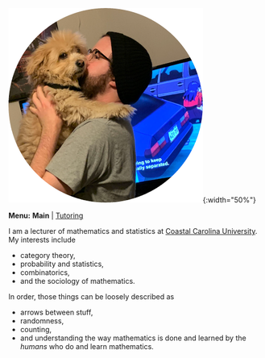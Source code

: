 ![me, being ignored my dog Coco, watching Evangelion](me.png){:width="50%"}

**Menu:** **Main** | [Tutoring](TUTORING.md)

I am a lecturer of mathematics and statistics at [Coastal Carolina University](https://www.coastal.edu/). My interests include 
- category theory,
- probability and statistics,
- combinatorics,
- and the sociology of mathematics. 

In order, those things can be loosely described as 
- arrows between stuff,
- randomness,
- counting, 
- and understanding the way mathematics is done and learned by the *humans* who do and learn mathematics.
